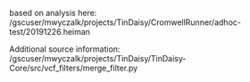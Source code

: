 based on analysis here:
/gscuser/mwyczalk/projects/TinDaisy/CromwellRunner/adhoc-test/20191226.heiman

Additional source information:
/gscuser/mwyczalk/projects/TinDaisy/TinDaisy-Core/src/vcf_filters/merge_filter.py



